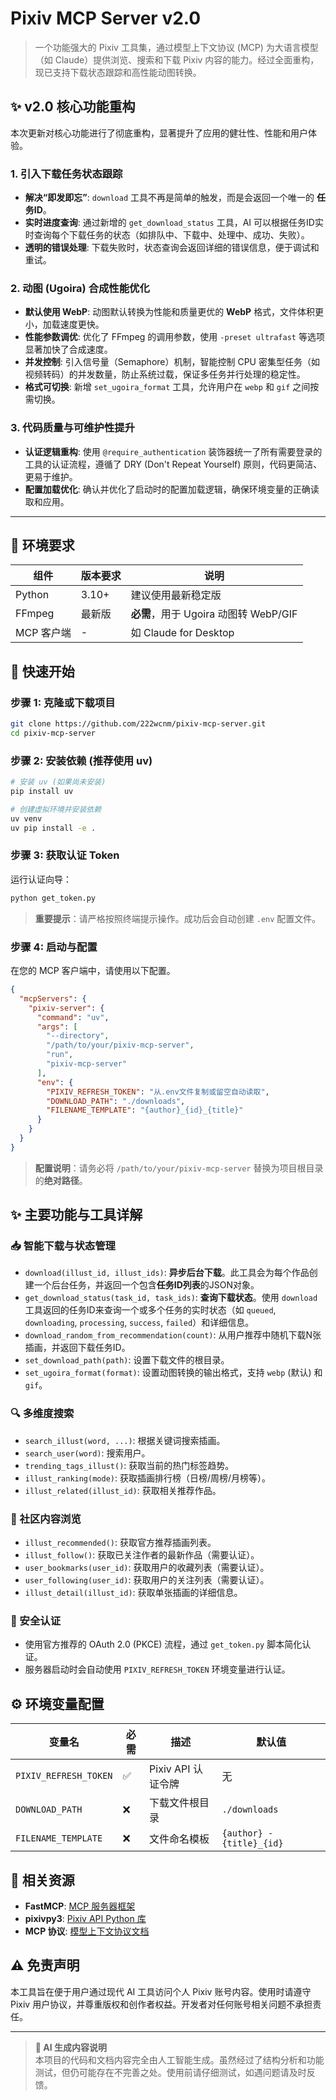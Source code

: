 # Pixiv MCP Server v2.0

> 一个功能强大的 Pixiv 工具集，通过模型上下文协议 (MCP) 为大语言模型（如 Claude）提供浏览、搜索和下载 Pixiv 内容的能力。经过全面重构，现已支持下载状态跟踪和高性能动图转换。

## ✨ v2.0 核心功能重构

本次更新对核心功能进行了彻底重构，显著提升了应用的健壮性、性能和用户体验。

### 1. 引入下载任务状态跟踪
- **解决“即发即忘”**: `download` 工具不再是简单的触发，而是会返回一个唯一的 **任务ID**。
- **实时进度查询**: 通过新增的 `get_download_status` 工具，AI 可以根据任务ID实时查询每个下载任务的状态（如排队中、下载中、处理中、成功、失败）。
- **透明的错误处理**: 下载失败时，状态查询会返回详细的错误信息，便于调试和重试。

### 2. 动图 (Ugoira) 合成性能优化
- **默认使用 WebP**: 动图默认转换为性能和质量更优的 **WebP** 格式，文件体积更小，加载速度更快。
- **性能参数调优**: 优化了 FFmpeg 的调用参数，使用 `-preset ultrafast` 等选项显著加快了合成速度。
- **并发控制**: 引入信号量（Semaphore）机制，智能控制 CPU 密集型任务（如视频转码）的并发数量，防止系统过载，保证多任务并行处理的稳定性。
- **格式可切换**: 新增 `set_ugoira_format` 工具，允许用户在 `webp` 和 `gif` 之间按需切换。

### 3. 代码质量与可维护性提升
- **认证逻辑重构**: 使用 `@require_authentication` 装饰器统一了所有需要登录的工具的认证流程，遵循了 DRY (Don't Repeat Yourself) 原则，代码更简洁、更易于维护。
- **配置加载优化**: 确认并优化了启动时的配置加载逻辑，确保环境变量的正确读取和应用。

---

## 🔧 环境要求

| 组件 | 版本要求 | 说明 |
|------|----------|------|
| Python | 3.10+ | 建议使用最新稳定版 |
| FFmpeg | 最新版 | **必需**，用于 Ugoira 动图转 WebP/GIF |
| MCP 客户端 | - | 如 Claude for Desktop |

## 🚀 快速开始

### 步骤 1: 克隆或下载项目
```bash
git clone https://github.com/222wcnm/pixiv-mcp-server.git
cd pixiv-mcp-server
```

### 步骤 2: 安装依赖 (推荐使用 uv)
```bash
# 安装 uv (如果尚未安装)
pip install uv

# 创建虚拟环境并安装依赖
uv venv
uv pip install -e .
```

### 步骤 3: 获取认证 Token
运行认证向导：
```bash
python get_token.py
```
> **重要提示**：请严格按照终端提示操作。成功后会自动创建 `.env` 配置文件。

### 步骤 4: 启动与配置
在您的 MCP 客户端中，请使用以下配置。
```json
{
  "mcpServers": {
    "pixiv-server": {
      "command": "uv",
      "args": [
        "--directory",
        "/path/to/your/pixiv-mcp-server",
        "run",
        "pixiv-mcp-server"
      ],
      "env": {
        "PIXIV_REFRESH_TOKEN": "从.env文件复制或留空自动读取",
        "DOWNLOAD_PATH": "./downloads",
        "FILENAME_TEMPLATE": "{author}_{id}_{title}"
      }
    }
  }
}
```
> **配置说明**：请务必将 `/path/to/your/pixiv-mcp-server` 替换为项目根目录的**绝对路径**。

## ✨ 主要功能与工具详解

### 📥 智能下载与状态管理
- `download(illust_id, illust_ids)`: **异步后台下载**。此工具会为每个作品创建一个后台任务，并返回一个包含**任务ID列表**的JSON对象。
- `get_download_status(task_id, task_ids)`: **查询下载状态**。使用 `download` 工具返回的任务ID来查询一个或多个任务的实时状态（如 `queued`, `downloading`, `processing`, `success`, `failed`）和详细信息。
- `download_random_from_recommendation(count)`: 从用户推荐中随机下载N张插画，并返回下载任务ID。
- `set_download_path(path)`: 设置下载文件的根目录。
- `set_ugoira_format(format)`: 设置动图转换的输出格式，支持 `webp` (默认) 和 `gif`。

### 🔍 多维度搜索
- `search_illust(word, ...)`: 根据关键词搜索插画。
- `search_user(word)`: 搜索用户。
- `trending_tags_illust()`: 获取当前的热门标签趋势。
- `illust_ranking(mode)`: 获取插画排行榜（日榜/周榜/月榜等）。
- `illust_related(illust_id)`: 获取相关推荐作品。

### 👥 社区内容浏览
- `illust_recommended()`: 获取官方推荐插画列表。
- `illust_follow()`: 获取已关注作者的最新作品（需要认证）。
- `user_bookmarks(user_id)`: 获取用户的收藏列表（需要认证）。
- `user_following(user_id)`: 获取用户的关注列表（需要认证）。
- `illust_detail(illust_id)`: 获取单张插画的详细信息。

### 🔐 安全认证
- 使用官方推荐的 OAuth 2.0 (PKCE) 流程，通过 `get_token.py` 脚本简化认证。
- 服务器启动时会自动使用 `PIXIV_REFRESH_TOKEN` 环境变量进行认证。

## ⚙️ 环境变量配置

| 变量名 | 必需 | 描述 | 默认值 |
|--------|------|------|--------|
| `PIXIV_REFRESH_TOKEN` | ✅ | Pixiv API 认证令牌 | 无 |
| `DOWNLOAD_PATH` | ❌ | 下载文件根目录 | `./downloads` |
| `FILENAME_TEMPLATE` | ❌ | 文件命名模板 | `{author} - {title}_{id}` |

## 🔗 相关资源
- **FastMCP**: [MCP 服务器框架](https://github.com/jlowin/fastmcp)
- **pixivpy3**: [Pixiv API Python 库](https://github.com/upbit/pixivpy)
- **MCP 协议**: [模型上下文协议文档](https://modelcontextprotocol.io/)

## ⚠️ 免责声明
本工具旨在便于用户通过现代 AI 工具访问个人 Pixiv 账号内容。使用时请遵守 Pixiv 用户协议，并尊重版权和创作者权益。开发者对任何账号相关问题不承担责任。

---

> **🤖 AI 生成内容说明**  
> 本项目的代码和文档内容完全由人工智能生成。虽然经过了结构分析和功能测试，但仍可能存在不完善之处。使用前请仔细测试，如遇问题请及时反馈。
